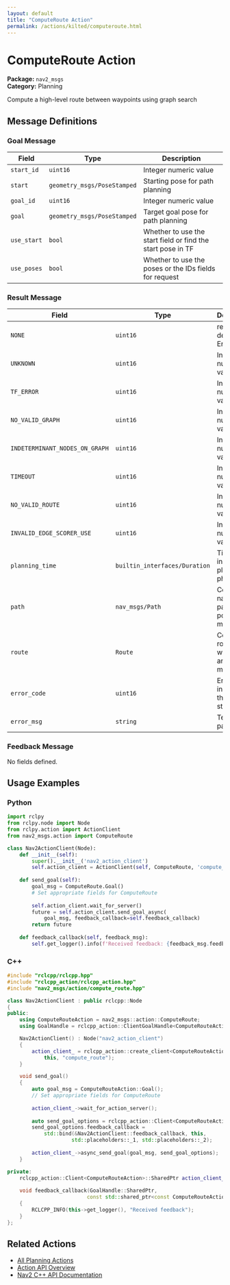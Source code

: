 ```yaml
---
layout: default
title: "ComputeRoute Action"
permalink: /actions/kilted/computeroute.html
---
```


# ComputeRoute Action

**Package:** `nav2_msgs`  
**Category:** Planning

Compute a high-level route between waypoints using graph search

## Message Definitions

### Goal Message

| Field | Type | Description |
|-------|------|-------------|
| `start_id` | `uint16` | Integer numeric value |
| `start` | `geometry_msgs/PoseStamped` | Starting pose for path planning |
| `goal_id` | `uint16` | Integer numeric value |
| `goal` | `geometry_msgs/PoseStamped` | Target goal pose for path planning |
| `use_start` | `bool` | Whether to use the start field or find the start pose in TF |
| `use_poses` | `bool` | Whether to use the poses or the IDs fields for request |


### Result Message

| Field | Type | Description |
|-------|------|-------------|
| `NONE` | `uint16` | result definition Error codes |
| `UNKNOWN` | `uint16` | Integer numeric value |
| `TF_ERROR` | `uint16` | Integer numeric value |
| `NO_VALID_GRAPH` | `uint16` | Integer numeric value |
| `INDETERMINANT_NODES_ON_GRAPH` | `uint16` | Integer numeric value |
| `TIMEOUT` | `uint16` | Integer numeric value |
| `NO_VALID_ROUTE` | `uint16` | Integer numeric value |
| `INVALID_EDGE_SCORER_USE` | `uint16` | Integer numeric value |
| `planning_time` | `builtin_interfaces/Duration` | Time spent in path planning phase |
| `path` | `nav_msgs/Path` | Computed navigation path with poses and metadata |
| `route` | `Route` | Computed route with waypoints and metadata |
| `error_code` | `uint16` | Error code indicating the result status |
| `error_msg` | `string` | Text string parameter |


### Feedback Message

No fields defined.


## Usage Examples

### Python

```python
import rclpy
from rclpy.node import Node
from rclpy.action import ActionClient
from nav2_msgs.action import ComputeRoute

class Nav2ActionClient(Node):
    def __init__(self):
        super().__init__('nav2_action_client')
        self.action_client = ActionClient(self, ComputeRoute, 'compute_route')
        
    def send_goal(self):
        goal_msg = ComputeRoute.Goal()
        # Set appropriate fields for ComputeRoute
        
        self.action_client.wait_for_server()
        future = self.action_client.send_goal_async(
            goal_msg, feedback_callback=self.feedback_callback)
        return future
        
    def feedback_callback(self, feedback_msg):
        self.get_logger().info(f'Received feedback: {feedback_msg.feedback}')
```

### C++

```cpp
#include "rclcpp/rclcpp.hpp"
#include "rclcpp_action/rclcpp_action.hpp"
#include "nav2_msgs/action/compute_route.hpp"

class Nav2ActionClient : public rclcpp::Node
{
public:
    using ComputeRouteAction = nav2_msgs::action::ComputeRoute;
    using GoalHandle = rclcpp_action::ClientGoalHandle<ComputeRouteAction>;

    Nav2ActionClient() : Node("nav2_action_client")
    {
        action_client_ = rclcpp_action::create_client<ComputeRouteAction>(
            this, "compute_route");
    }

    void send_goal()
    {
        auto goal_msg = ComputeRouteAction::Goal();
        // Set appropriate fields for ComputeRoute
        
        action_client_->wait_for_action_server();
        
        auto send_goal_options = rclcpp_action::Client<ComputeRouteAction>::SendGoalOptions();
        send_goal_options.feedback_callback = 
            std::bind(&Nav2ActionClient::feedback_callback, this, 
                     std::placeholders::_1, std::placeholders::_2);
        
        action_client_->async_send_goal(goal_msg, send_goal_options);
    }

private:
    rclcpp_action::Client<ComputeRouteAction>::SharedPtr action_client_;
    
    void feedback_callback(GoalHandle::SharedPtr, 
                          const std::shared_ptr<const ComputeRouteAction::Feedback> feedback)
    {
        RCLCPP_INFO(this->get_logger(), "Received feedback");
    }
};
```

## Related Actions

- [All Planning Actions](/kilted/actions/index.html#planning)
- [Action API Overview](/kilted/actions/index.html)
- [Nav2 C++ API Documentation](/kilted/html/index.html)
